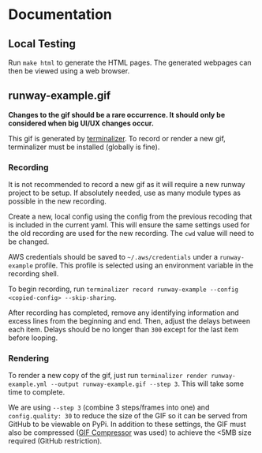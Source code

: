 # Documentation

## Local Testing

Run `make html` to generate the HTML pages.
The generated webpages can then be viewed using a web browser.

## runway-example.gif

**Changes to the gif should be a rare occurrence. It should only be considered when big UI/UX changes occur.**

This gif is generated by [terminalizer](https://github.com/faressoft/terminalizer).
To record or render a new gif, terminalizer must be installed (globally is fine).

### Recording

It is not recommended to record a new gif as it will require a new runway project to be setup.
If absolutely needed, use as many module types as possible in the new recording.

Create a new, local config using the config from the previous recoding that is included in the current yaml.
This will ensure the same settings used for the old recording are used for the new recording.
The `cwd` value will need to be changed.

AWS credentials should be saved to `~/.aws/credentials` under a `runway-example` profile.
This profile is selected using an environment variable in the recording shell.

To begin recording, run `terminalizer record runway-example --config <copied-config> --skip-sharing`.

After recording has completed, remove any identifying information and excess lines from the beginning and end.
Then, adjust the delays between each item. Delays should be no longer than `300` except for the last item before looping.

### Rendering

To render a new copy of the gif, just run `terminalizer render runway-example.yml --output runway-example.gif --step 3`.
This will take some time to complete.

We are using `--step 3` (combine 3 steps/frames into one) and `config.quality: 30` to reduce the size of the GIF so it can be served from GitHub to be viewable on PyPi.
In addition to these settings, the GIF must also be compressed ([GIF Compressor](https://gifcompressor.com/) was used) to achieve the <5MB size required (GitHub restriction).
